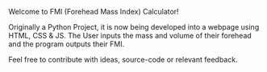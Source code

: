 Welcome to FMI (Forehead Mass Index) Calculator!

Originally a Python Project, it is now being developed into a webpage using HTML, CSS & JS.
The User inputs the mass and volume of their forehead and the program outputs their FMI.

Feel free to contribute with ideas, source-code or relevant feedback.
